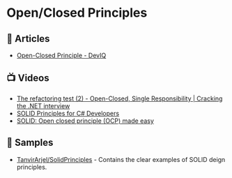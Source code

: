 # Open/Closed Principles

## 📕 Articles
- [Open-Closed Principle - DevIQ](https://deviq.com/principles/open-closed-principle)

## 📺 Videos

- [The refactoring test (2) - Open-Closed, Single Responsibility | Cracking the .NET interview](https://www.youtube.com/watch?v=Yd4GnWeEkIY)
- [SOLID Principles for C# Developers](https://www.pluralsight.com/courses/csharp-solid-principles)
- [SOLID: Open closed principle (OCP) made easy](https://www.youtube.com/watch?v=ozV4gsRIqlU)
## 🚀 Samples
- [TanvirArjel/SolidPrinciples](https://github.com/TanvirArjel/SolidPrinciples) - Contains the clear examples of SOLID deign principles.

